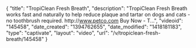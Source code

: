 {
    "title": "TropiClean Fresh Breath",
    "description": "TropiClean Fresh Breath works fast and naturally to help reduce plaque and tartar on dogs and cats - no toothbrush required. http:\/\/www.petco.com Buy Now - T...",
    "videoid": "145458",
    "date_created": "1394762655",
    "date_modified": "1418181183",
    "type": "captivate",
    "layout": "video",
    "url": "\/v\/tropiclean-fresh-breath\/145458"
}